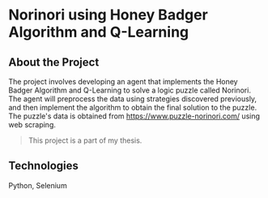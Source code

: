 # Norinori using Honey Badger Algorithm and Q-Learning

## About the Project
The project involves developing an agent that implements the Honey Badger Algorithm and Q-Learning to solve a logic puzzle called Norinori.
The agent will preprocess the data using strategies discovered previously, and then implement the algorithm to obtain the final solution to the puzzle.
The puzzle's data is obtained from https://www.puzzle-norinori.com/ using web scraping.

> This project is a part of my thesis.

## Technologies
Python, Selenium
